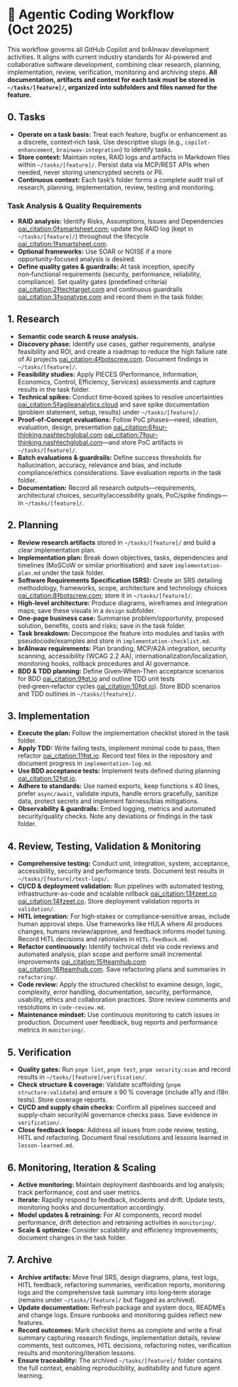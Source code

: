 # 🔄 Agentic Coding Workflow (Oct 2025)

This workflow governs all GitHub Copilot and brAInwav development activities.  It aligns with current industry standards for AI‑powered and collaborative software development, combining clear research, planning, implementation, review, verification, monitoring and archiving steps.  **All documentation, artifacts and context for each task must be stored in `~/tasks/[feature]/`, organized into subfolders and files named for the feature.**

## 0. Tasks

- **Operate on a task basis:** Treat each feature, bugfix or enhancement as a discrete, context‑rich task.  Use descriptive slugs (e.g., `copilot-enhancement`, `brainwav-integration`) to identify tasks.
- **Store context:** Maintain notes, RAID logs and artifacts in Markdown files within `~/tasks/[feature]/`.  Persist data via MCP/REST APIs when needed, never storing unencrypted secrets or PII.
- **Continuous context:** Each task’s folder forms a complete audit trail of research, planning, implementation, review, testing and monitoring.

### Task Analysis & Quality Requirements

- **RAID analysis:** Identify Risks, Assumptions, Issues and Dependencies [oai_citation:0‡smartsheet.com](https://www.smartsheet.com/content/raid-project-management#:~:text=In%20project%20management%2C%20RAID%20stands,communication%20throughout%20the%20project%20lifecycle); update the RAID log (kept in `~/tasks/[feature]/`) throughout the lifecycle [oai_citation:1‡smartsheet.com](https://www.smartsheet.com/content/raid-project-management#:~:text=How%20to%20Do%20a%20RAID,Analysis).
- **Optional frameworks:** Use SOAR or NOISE if a more opportunity‑focused analysis is desired.
- **Define quality gates & guardrails:** At task inception, specify non‑functional requirements (security, performance, reliability, compliance).  Set quality gates (predefined criteria) [oai_citation:2‡techtarget.com](https://www.techtarget.com/searchsoftwarequality/definition/quality-gate#:~:text=A%20quality%20gate%20is%20a,to%20be%20addressed%20and%20resolved) and continuous guardrails [oai_citation:3‡sonatype.com](https://www.sonatype.com/blog/less-gates-more-guardrails-devsecops-lessons-learned-in-2017#:~:text=More%20guardrails) and record them in the task folder.

## 1. Research

- **Semantic code search & reuse analysis.**
- **Discovery phase:** Identify use cases, gather requirements, analyse feasibility and ROI, and create a roadmap to reduce the high failure rate of AI projects [oai_citation:4‡botscrew.com](https://botscrew.com/blog/discovery-phase-crafting-effective-ai-agent-project-roadmap/#:~:text=In%20the%20rapidly%20evolving%20landscape,to%20build%20resilient%20AI%20initiatives).  Document findings in `~/tasks/[feature]/`.
- **Feasibility studies:** Apply PIECES (Performance, Information, Economics, Control, Efficiency, Services) assessments and capture results in the task folder.
- **Technical spikes:** Conduct time‑boxed spikes to resolve uncertainties [oai_citation:5‡agileanalytics.cloud](https://www.agileanalytics.cloud/blog/what-is-a-spike-in-agile#:~:text=In%20Agile%20software%20development%2C%20a,before%20committing%20to%20full%20implementation) and save spike documentation (problem statement, setup, results) under `~/tasks/[feature]/`.
- **Proof‑of‑Concept evaluations:** Follow PoC phases—need, ideation, evaluation, design, presentation [oai_citation:6‡our-thinking.nashtechglobal.com](https://our-thinking.nashtechglobal.com/insights/proof-of-concept-phases#:~:text=What%20Are%20Proof%20of%20Concept,Phases) [oai_citation:7‡our-thinking.nashtechglobal.com](https://our-thinking.nashtechglobal.com/insights/proof-of-concept-phases#:~:text=%23%20Step%204%20,the%20Proof%20of%20Concept)—and store PoC artifacts in `~/tasks/[feature]/`.
- **Batch evaluations & guardrails:** Define success thresholds for hallucination, accuracy, relevance and bias, and include compliance/ethics considerations.  Save evaluation reports in the task folder.
- **Documentation:** Record all research outputs—requirements, architectural choices, security/accessibility goals, PoC/spike findings—in `~/tasks/[feature]/`.

## 2. Planning

- **Review research artifacts** stored in `~/tasks/[feature]/` and build a clear implementation plan.
- **Implementation plan:** Break down objectives, tasks, dependencies and timelines (MoSCoW or similar prioritisation) and save `implementation-plan.md` under the task folder.
- **Software Requirements Specification (SRS):** Create an SRS detailing methodology, frameworks, scope, architecture and technology choices [oai_citation:8‡botscrew.com](https://botscrew.com/blog/discovery-phase-crafting-effective-ai-agent-project-roadmap/#:~:text=Example%20Outcome%3A%20The%20AI%20Agent,Project%20Roadmap); store it in `~/tasks/[feature]/`.
- **High‑level architecture:** Produce diagrams, wireframes and integration maps; save these visuals in a `design` subfolder.
- **One‑page business case:** Summarise problem/opportunity, proposed solution, benefits, costs and risks; save in the task folder.
- **Task breakdown:** Decompose the feature into modules and tasks with pseudocode/examples and store in `implementation-checklist.md`.
- **brAInwav requirements:** Plan branding, MCP/A2A integration, security scanning, accessibility (WCAG 2.2 AA), internationalization/localization, monitoring hooks, rollback procedures and AI governance.
- **BDD & TDD planning:** Define Given‑When‑Then acceptance scenarios for BDD [oai_citation:9‡qt.io](https://www.qt.io/quality-assurance/blog/tdd-vs-bdd-comparison-testing-approaches#:~:text=Behavior) and outline TDD unit tests (red‑green‑refactor cycles [oai_citation:10‡qt.io](https://www.qt.io/quality-assurance/blog/tdd-vs-bdd-comparison-testing-approaches#:~:text=Test)).  Store BDD scenarios and TDD outlines in `~/tasks/[feature]/`.

## 3. Implementation

- **Execute the plan:** Follow the implementation checklist stored in the task folder.
- **Apply TDD:** Write failing tests, implement minimal code to pass, then refactor [oai_citation:11‡qt.io](https://www.qt.io/quality-assurance/blog/tdd-vs-bdd-comparison-testing-approaches#:~:text=Test).  Record test files in the repository and document progress in `implementation-log.md`.
- **Use BDD acceptance tests:** Implement tests defined during planning [oai_citation:12‡qt.io](https://www.qt.io/quality-assurance/blog/tdd-vs-bdd-comparison-testing-approaches#:~:text=TDD%20vs%20BDD%3A%20Making%20the,Choice%20for%20Your%20Project%27s%20Success).
- **Adhere to standards:** Use named exports, keep functions ≤ 40 lines, prefer `async/await`, validate inputs, handle errors gracefully, sanitize data, protect secrets and implement fairness/bias mitigations.
- **Observability & guardrails:** Embed logging, metrics and automated security/quality checks.  Note any deviations or findings in the task folder.

## 4. Review, Testing, Validation & Monitoring

- **Comprehensive testing:** Conduct unit, integration, system, acceptance, accessibility, security and performance tests.  Document test results in `~/tasks/[feature]/test-logs/`.
- **CI/CD & deployment validation:** Run pipelines with automated testing, infrastructure-as-code and scalable rollback [oai_citation:13‡zeet.co](https://zeet.co/blog/deployment-automation#:~:text=Post,Solid%20Foundation) [oai_citation:14‡zeet.co](https://zeet.co/blog/deployment-automation#:~:text=Continuous%20Integration%20).  Store deployment validation reports in `validation/`.
- **HITL integration:** For high‑stakes or compliance‑sensitive areas, include human approval steps.  Use frameworks like HULA where AI produces changes, humans review/approve, and feedback informs model tuning.  Record HITL decisions and rationales in `HITL-feedback.md`.
- **Refactor continuously:** Identify technical debt via code reviews and automated analysis, plan scope and perform small incremental improvements [oai_citation:15‡teamhub.com](https://teamhub.com/blog/understanding-refactoring-techniques-in-software-development/#:~:text=Refactoring%2C%20in%20simple%20terms%2C%20refers,enhance%20readability%2C%20maintainability%2C%20and%20performance) [oai_citation:16‡teamhub.com](https://teamhub.com/blog/understanding-refactoring-techniques-in-software-development/#:~:text=Identifying%20the%20Need%20for%20Refactoring).  Save refactoring plans and summaries in `refactoring/`.
- **Code review:** Apply the structured checklist to examine design, logic, complexity, error handling, documentation, security, performance, usability, ethics and collaboration practices.  Store review comments and resolutions in `code-review.md`.
- **Maintenance mindset:** Use continuous monitoring to catch issues in production.  Document user feedback, bug reports and performance metrics in `monitoring/`.

## 5. Verification

- **Quality gates:** Run `pnpm lint`, `pnpm test`, `pnpm security:scan` and record results in `~/tasks/[feature]/verification/`.
- **Check structure & coverage:** Validate scaffolding (`pnpm structure:validate`) and ensure ≥ 90 % coverage (include a11y and i18n tests).  Store coverage reports.
- **CI/CD and supply chain checks:** Confirm all pipelines succeed and supply‑chain security/AI governance checks pass.  Save evidence in `verification/`.
- **Close feedback loops:** Address all issues from code review, testing, HITL and refactoring.  Document final resolutions and lessons learned in `lesson-learned.md`.

## 6. Monitoring, Iteration & Scaling

- **Active monitoring:** Maintain deployment dashboards and log analysis; track performance, cost and user metrics.
- **Iterate:** Rapidly respond to feedback, incidents and drift.  Update tests, monitoring hooks and documentation accordingly.
- **Model updates & retraining:** For AI components, record model performance, drift detection and retraining activities in `monitoring/`.
- **Scale & optimize:** Consider scalability and efficiency improvements; document changes in the task folder.

## 7. Archive

- **Archive artifacts:** Move final SRS, design diagrams, plans, test logs, HITL feedback, refactoring summaries, verification reports, monitoring logs and the comprehensive task summary into long‑term storage (remains under `~/tasks/[feature]/` but flagged as archived).
- **Update documentation:** Refresh package and system docs, READMEs and change logs.  Ensure runbooks and monitoring guides reflect new features.
- **Record outcomes:** Mark checklist items as complete and write a final summary capturing research findings, implementation details, review comments, test outcomes, HITL decisions, refactoring notes, verification results and monitoring/iteration lessons.
- **Ensure traceability:** The archived `~/tasks/[feature]/` folder contains the full context, enabling reproducibility, auditability and future agent learning.
